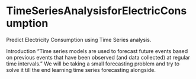 # TimeSeriesAnalysisforElectricConsumption
Predict Electricity Consumption using Time Series analysis.

Introduction
“Time series models are used to forecast future events based on previous events that have been observed (and data collected) at regular time intervals.”
We will be taking a small forecasting problem and try to solve it till the end learning time series forecasting alongside.
